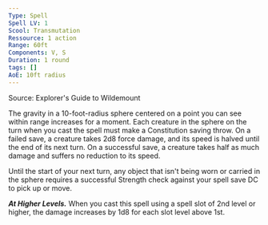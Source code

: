 ```yaml
---
Type: Spell
Spell LV: 1
Scool: Transmutation
Ressource: 1 action
Range: 60ft
Components: V, S
Duration: 1 round
tags: []
AoE: 10ft radius
---
```

Source: Explorer's Guide to Wildemount

The gravity in a 10-foot-radius sphere centered on a point you can see within range increases for a moment. Each creature in the sphere on the turn when you cast the spell must make a Constitution saving throw. On a failed save, a creature takes 2d8 force damage, and its speed is halved until the end of its next turn. On a successful save, a creature takes half as much damage and suffers no reduction to its speed.

Until the start of your next turn, any object that isn't being worn or carried in the sphere requires a successful Strength check against your spell save DC to pick up or move.

**_At Higher Levels._** When you cast this spell using a spell slot of 2nd level or higher, the damage increases by 1d8 for each slot level above 1st.